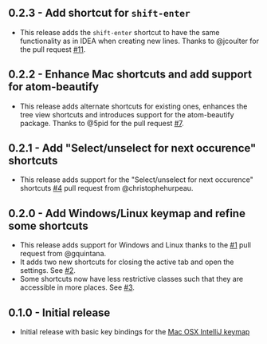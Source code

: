 ## 0.2.3 - Add shortcut for `shift-enter`
* This release adds the `shift-enter` shortcut to have the same functionality as in IDEA when creating new lines. Thanks to @jcoulter for the pull request [#11](https://github.com/guylabs/intellij-idea-keymap/pull/11).

## 0.2.2 - Enhance Mac shortcuts and add support for atom-beautify
* This release adds alternate shortcuts for existing ones, enhances the tree view shortcuts and introduces support for the atom-beautify package. Thanks to @5pid for the pull request [#7](https://github.com/guylabs/intellij-idea-keymap/pull/7).

## 0.2.1 - Add "Select/unselect for next occurence" shortcuts
* This release adds support for the "Select/unselect for next occurence" shortcuts [#4](https://github.com/guylabs/intellij-idea-keymap/pull/4) pull request from @christophehurpeau.

## 0.2.0 - Add Windows/Linux keymap and refine some shortcuts
* This release adds support for Windows and Linux thanks to the [#1](https://github.com/guylabs/intellij-idea-keymap/pull/1) pull request from @gquintana.
* It adds two new shortcuts for closing the active tab and open the settings. See [#2](https://github.com/guylabs/intellij-idea-keymap/issues/2).
* Some shortcuts now have less restrictive classes such that they are accessible in more places. See [#3](https://github.com/guylabs/intellij-idea-keymap/issues/3).

## 0.1.0 - Initial release
* Initial release with basic key bindings for the [Mac OSX IntelliJ keymap](https://www.jetbrains.com/idea/docs/IntelliJIDEA_ReferenceCard_Mac.pdf)
